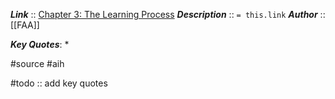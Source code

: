 ***Link***      :: [Chapter 3: The Learning Process](https://www.faa.gov/sites/faa.gov/files/regulations_policies/handbooks_manuals/aviation/aviation_instructors_handbook/05_aih_chapter_3.pdf)
***Description***      :: `= this.link`
***Author*** :: [[FAA]]

***Key Quotes***:
* 

#source #aih

#todo :: add key quotes